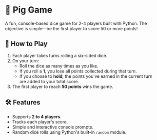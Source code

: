 # 🎲 Pig Game

A fun, console-based dice game for 2-4 players built with Python. The objective is simple—be the first player to score 50 or more points!

## 🚀 How to Play

1. Each player takes turns rolling a six-sided dice.
2. On your turn:
   - Roll the dice as many times as you like.
   - If you roll a **1**, you lose all points collected during that turn.
   - If you choose to **hold**, the points you've earned in the current turn are added to your total score.
3. The first player to reach **50 points** wins the game.

## 🛠️ Features

- Supports **2 to 4 players**.
- Tracks each player's score.
- Simple and interactive console prompts.
- Random dice rolls using Python's built-in `random` module.


